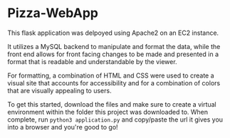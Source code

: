 # Pizza-WebApp


This flask application was delpoyed using Apache2 on an EC2 instance.

It utilizes a MySQL backend to manipulate and format the data, while the front end allows for front facing changes to be made and presented in a format that is readable and understandable by the viewer. 


For formatting, a combination of HTML and CSS were used to create a visual site that accounts for accessibility and for a combination of colors that are visually appealing to users.


To get this started, download the files and make sure to create a virtual environment within the folder this project was downloaded to. When complete, run 
`python3 application.py` and copy/paste the url it gives you into a browser and you're good to go!
